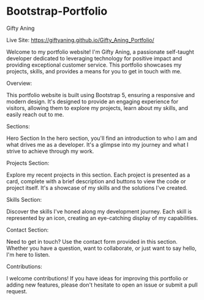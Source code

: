 # Bootstrap-Portfolio

Gifty Aning

Live Site: https://giftyaning.github.io/Gifty_Aning_Portfolio/

Welcome to my portfolio website! I'm Gifty Aning, a passionate self-taught developer dedicated to leveraging technology for positive impact and providing exceptional customer service. This portfolio showcases my projects, skills, and provides a means for you to get in touch with me.

Overview:

This portfolio website is built using Bootstrap 5, ensuring a responsive and modern design. It's designed to provide an engaging experience for visitors, allowing them to explore my projects, learn about my skills, and easily reach out to me.

Sections:

Hero Section
In the hero section, you'll find an introduction to who I am and what drives me as a developer. It's a glimpse into my journey and what I strive to achieve through my work.

Projects Section:

Explore my recent projects in this section. Each project is presented as a card, complete with a brief description and buttons to view the code or project itself. It's a showcase of my skills and the solutions I've created.

Skills Section:

Discover the skills I've honed along my development journey. Each skill is represented by an icon, creating an eye-catching display of my capabilities.

Contact Section:

Need to get in touch? Use the contact form provided in this section. Whether you have a question, want to collaborate, or just want to say hello, I'm here to listen.

Contributions:

I welcome contributions! If you have ideas for improving this portfolio or adding new features, please don't hesitate to open an issue or submit a pull request.





